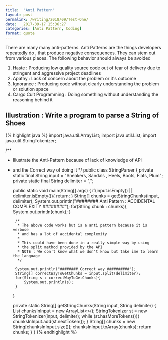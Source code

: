 ```yaml
---
title:  "Anti Pattern"
layout: post
permalink: /writing/2018/09/Test-One/
date:   2017-09-17 15:36:27
categories: [Anti Pattern, Coding]
format: quote
---
```

There are many many anti-patterns.
Anti Patterns are the things developers repeatedly do , that produce negative consequences.
They can stem out from various places. The following behavior should always be avoided
1. Haste : Producing low quality source code out of fear of delivery due to stringent and aggressive project deadlines
2. Apathy : Lack of concern about the problem or it's outcome
3. Ignorance : Producing code without clearly understanding the problem or solution space
4. Cargo Cult Programming : Doing something without understanding the reasoning behind it

## Illustration : Write a program to parse a String of Shoes
{% highlight java %}
import java.util.ArrayList;
import java.util.List;
import java.util.StringTokenizer;

/**
 * Illustrate the Anti-Pattern because of lack of knowledge of API
 * and the Correct way of doing it
 */
public class StringParser {
    private static final String input = "Sneakers, Sandals , Heels, Boots, Flats, Plum";
    private static final String delimiter = ",";

    public static void main(String[] args) {
        if(input.isEmpty() || delimiter.isEmpty()){
            return;
        }
        String[] chunks = getStringChunks(input, delimiter);
        System.out.println("######## Anti Pattern : ACCIDENTAL COMPLEXITY ########");
        for(String chunk : chunks){
            System.out.println(chunk);
        }

        /*
         * The above code works but is a anti pattern because it is verbose
         * and has a lot of accidental complexity
         *
         * This could have been done in a really simple way by using
         * the split method provided by the API
         * NOTE : We don't know what we don't know but take ime to learn the language
         */

        System.out.println("######## Correct way ##########");
        String[] correctWayToGetChunks = input.split(delimiter);
        for(String s : correctWayToGetChunks){
            System.out.println(s);
        }
    }

    private static String[] getStringChunks(String input, String delimiter) {
        List<String> chunksInInput = new ArrayList<>();
        StringTokenizer st = new StringTokenizer(input, delimiter);
            while (st.hasMoreTokens()){
                chunksInInput.add(st.nextToken());
            }
           String[] chunks = new String[chunksInInput.size()];
           chunksInInput.toArray(chunks);
        return chunks;
    }
}
{% endhighlight %}